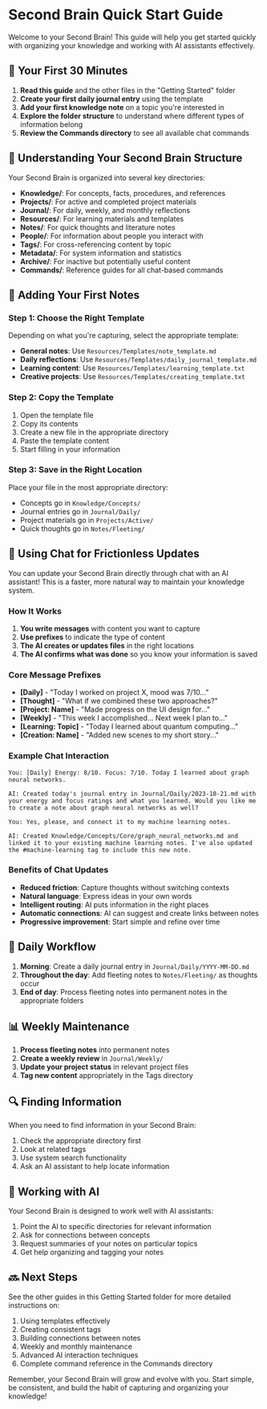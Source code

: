 # Second Brain Quick Start Guide

Welcome to your Second Brain! This guide will help you get started quickly with organizing your knowledge and working with AI assistants effectively.

## 🚀 Your First 30 Minutes

1. **Read this guide** and the other files in the "Getting Started" folder
2. **Create your first daily journal entry** using the template
3. **Add your first knowledge note** on a topic you're interested in
4. **Explore the folder structure** to understand where different types of information belong
5. **Review the Commands directory** to see all available chat commands

## 📁 Understanding Your Second Brain Structure

Your Second Brain is organized into several key directories:

- **Knowledge/**: For concepts, facts, procedures, and references
- **Projects/**: For active and completed project materials
- **Journal/**: For daily, weekly, and monthly reflections
- **Resources/**: For learning materials and templates
- **Notes/**: For quick thoughts and literature notes
- **People/**: For information about people you interact with
- **Tags/**: For cross-referencing content by topic
- **Metadata/**: For system information and statistics
- **Archive/**: For inactive but potentially useful content
- **Commands/**: Reference guides for all chat-based commands

## 📝 Adding Your First Notes

### Step 1: Choose the Right Template

Depending on what you're capturing, select the appropriate template:
- **General notes**: Use `Resources/Templates/note_template.md`
- **Daily reflections**: Use `Resources/Templates/daily_journal_template.md`
- **Learning content**: Use `Resources/Templates/learning_template.txt`
- **Creative projects**: Use `Resources/Templates/creating_template.txt`

### Step 2: Copy the Template

1. Open the template file
2. Copy its contents
3. Create a new file in the appropriate directory
4. Paste the template content
5. Start filling in your information

### Step 3: Save in the Right Location

Place your file in the most appropriate directory:
- Concepts go in `Knowledge/Concepts/`
- Journal entries go in `Journal/Daily/`
- Project materials go in `Projects/Active/`
- Quick thoughts go in `Notes/Fleeting/`

## 📱 Using Chat for Frictionless Updates

You can update your Second Brain directly through chat with an AI assistant! This is a faster, more natural way to maintain your knowledge system.

### How It Works

1. **You write messages** with content you want to capture
2. **Use prefixes** to indicate the type of content
3. **The AI creates or updates files** in the right locations
4. **The AI confirms what was done** so you know your information is saved

### Core Message Prefixes

- **[Daily]** - "Today I worked on project X, mood was 7/10..."
- **[Thought]** - "What if we combined these two approaches?"
- **[Project: Name]** - "Made progress on the UI design for..."
- **[Weekly]** - "This week I accomplished... Next week I plan to..."
- **[Learning: Topic]** - "Today I learned about quantum computing..."
- **[Creation: Name]** - "Added new scenes to my short story..."

### Example Chat Interaction

```
You: [Daily] Energy: 8/10. Focus: 7/10. Today I learned about graph neural networks.

AI: Created today's journal entry in Journal/Daily/2023-10-21.md with your energy and focus ratings and what you learned. Would you like me to create a note about graph neural networks as well?

You: Yes, please, and connect it to my machine learning notes.

AI: Created Knowledge/Concepts/Core/graph_neural_networks.md and linked it to your existing machine learning notes. I've also updated the #machine-learning tag to include this new note.
```

### Benefits of Chat Updates

- **Reduced friction**: Capture thoughts without switching contexts
- **Natural language**: Express ideas in your own words
- **Intelligent routing**: AI puts information in the right places
- **Automatic connections**: AI can suggest and create links between notes
- **Progressive improvement**: Start simple and refine over time

## 🔄 Daily Workflow

1. **Morning**: Create a daily journal entry in `Journal/Daily/YYYY-MM-DD.md`
2. **Throughout the day**: Add fleeting notes to `Notes/Fleeting/` as thoughts occur
3. **End of day**: Process fleeting notes into permanent notes in the appropriate folders

## 📊 Weekly Maintenance

1. **Process fleeting notes** into permanent notes
2. **Create a weekly review** in `Journal/Weekly/`
3. **Update your project status** in relevant project files
4. **Tag new content** appropriately in the Tags directory

## 🔍 Finding Information

When you need to find information in your Second Brain:
1. Check the appropriate directory first
2. Look at related tags
3. Use system search functionality
4. Ask an AI assistant to help locate information

## 🤖 Working with AI

Your Second Brain is designed to work well with AI assistants:
1. Point the AI to specific directories for relevant information
2. Ask for connections between concepts
3. Request summaries of your notes on particular topics
4. Get help organizing and tagging your notes

## 🔜 Next Steps

See the other guides in this Getting Started folder for more detailed instructions on:
1. Using templates effectively
2. Creating consistent tags
3. Building connections between notes
4. Weekly and monthly maintenance
5. Advanced AI interaction techniques
6. Complete command reference in the Commands directory

Remember, your Second Brain will grow and evolve with you. Start simple, be consistent, and build the habit of capturing and organizing your knowledge! 
